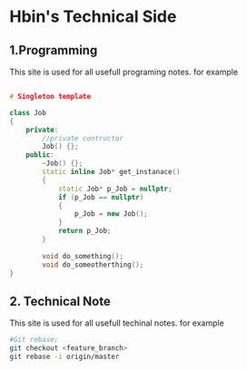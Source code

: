 # 
# Hbin's Technical Side
## 1.Programming 
This site is used for all usefull programing notes.
for example 

```C++

# Singleton template

class Job 
{
	private:
		//private contructor 
		Job() {};
	public: 
		~Job() {};
		static inline Job* get_instanace()
		{
			static Job* p_Job = nullptr;
			if (p_Job == nullptr)
			{
				p_Job = new Job();
			}
			return p_Job;
		}
		
		void do_something(); 
		void do_someotherthing();
}


```

## 2. Technical Note
This site is used for all usefull techinal notes.
for example
```sh
#Git rebase; 
git checkout <feature_branch>
git rebase -i origin/master
```


